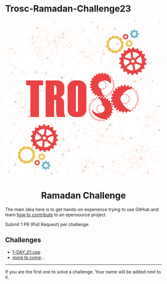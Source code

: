 # Trosc-Ramadan-Challenge23

<div align="center">
  <img src="./TROSC.png" />
  <h1>Ramadan Challenge</h1>
</div>


The main idea here is to get hands-on experience trying to use GitHub and learn [how to contribute](https://youtu.be/gnajwrgBNRw) to an opensource project.

Submit 1 PR (Pull Request) per challenge.

## Challenges
- [1-DAY_01.cpp](./Challeges/DAY_01.cpp)
- [more to come](../../issues)...

---
If you are the first one to solve a challenge. Your name will be added next to it.
